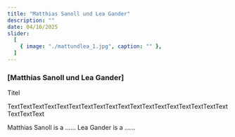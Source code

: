```yaml
---
title: "Matthias Sanoll und Lea Gander"
description: ""
date: 04/10/2025
slider:
  [
    { image: "./mattundlea_1.jpg", caption: "" },
  ]
---
```



### [Matthias Sanoll und Lea Gander]

Titel <br/>

TextTextTextTextTextTextTextTextTextTextTextTextTextTextTextTextTextTextTextTextText

Matthias Sanoll is a ......
Lea Gander is a ......